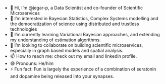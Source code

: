 - 👋 Hi, I’m @jegar-p, a Data Scientist and co-founder of Scientific Microservices
- 👀 I’m interested in Bayesian Statistics, Complex Systems modelling and the democratization of science using distributed and trustless technologies
- 🌱 I’m currently learning Variational Bayesian approaches, and extending my understanding of estimation algorithms. 
- 💞️ I’m looking to collaborate on building scientific microservices, especially in graph based models and spatial analysis.
- 📫 How to reach me: check out my email and linkedin profile.
- 😄 Pronouns: He/him
- ⚡ Fun fact: Fun is largely the experience of a combination of seratonin and dopamine being released into your synapses.

<!---
jegar-p/jegar-p is a ✨ special ✨ repository because its `README.md` (this file) appears on your GitHub profile.
You can click the Preview link to take a look at your changes.
--->
